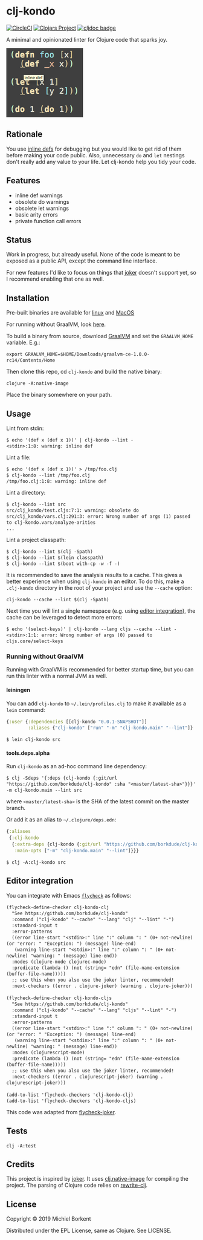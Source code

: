 # clj-kondo
[![CircleCI](https://circleci.com/gh/borkdude/clj-kondo/tree/master.svg?style=svg)](https://circleci.com/gh/borkdude/clj-kondo/tree/master)
[![Clojars Project](https://img.shields.io/clojars/v/clj-kondo.svg)](https://clojars.org/clj-kondo)
[![cljdoc badge](https://cljdoc.org/badge/clj-kondo/clj-kondo)](https://cljdoc.org/d/clj-kondo/clj-kondo/CURRENT)

A minimal and opinionated linter for Clojure code that sparks joy.

<img src="demo.png">

## Rationale

You use [inline
defs](https://blog.michielborkent.nl/2017/05/25/inline-def-debugging/) for
debugging but you would like to get rid of them before making your code
public. Also, unnecessary `do` and `let` nestings don't really add any value to
your life. Let clj-kondo help you tidy your code.

## Features

* inline def warnings
* obsolete do warnings
* obsolete let warnings
* basic arity errors
* private function call errors

## Status

Work in progress, but already useful. None of the code is meant to be exposed as a public API,
except the command line interface.

For new features I'd like to focus on things that
[joker](https://github.com/candid82/joker) doesn't support yet, so I recommend
enabling that one as well.

## Installation

Pre-built binaries are available for
 [linux](https://github.com/borkdude/clj-kondo/releases/download/2019.03.26-alpha/clj-kondo-linux-amd64)
 and
 [MacOS](https://github.com/borkdude/clj-kondo/releases/download/2019.03.26-alpha/clj-kondo-darwin-amd64)

For running without GraalVM, look [here](#running-without-graalvm).

To build a binary from source, download [GraalVM](https://github.com/oracle/graal/releases) and set the
`GRAALVM_HOME` variable. E.g.:

    export GRAALVM_HOME=$HOME/Downloads/graalvm-ce-1.0.0-rc14/Contents/Home

Then clone this repo, cd `clj-kondo` and build the native binary:

    clojure -A:native-image

Place the binary somewhere on your path.

## Usage

Lint from stdin:

``` shellsession
$ echo '(def x (def x 1))' | clj-kondo --lint -
<stdin>:1:8: warning: inline def
```

Lint a file:

``` shellsession
$ echo '(def x (def x 1))' > /tmp/foo.clj
$ clj-kondo --lint /tmp/foo.clj
/tmp/foo.clj:1:8: warning: inline def
```

Lint a directory:

``` shellsession
$ clj-kondo --lint src
src/clj_kondo/test.cljs:7:1: warning: obsolete do
src/clj_kondo/vars.clj:291:3: error: Wrong number of args (1) passed to clj-kondo.vars/analyze-arities
...
```

Lint a project classpath:

``` shellsession
$ clj-kondo --lint $(clj -Spath)
$ clj-kondo --lint $(lein classpath)
$ clj-kondo --lint $(boot with-cp -w -f -)
```

It is recommended to save the analysis results to a cache. This gives a better
experience when using `clj-kondo` in an editor. To do this, make a `.clj-kondo`
directory in the root of your project and use the `--cache` option:

    clj-kondo --cache --lint $(clj -Spath)

Next time you will lint a single namespace (e.g. using [editor
integration](#editor-integration)), the cache can be leveraged to detect more
errors:

``` shellsession
$ echo '(select-keys)' | clj-kondo --lang cljs --cache --lint -
<stdin>:1:1: error: Wrong number of args (0) passed to cljs.core/select-keys
```

### Running without GraalVM

Running with GraalVM is recommended for better startup time, but you can run this linter with a normal JVM as well.

#### leiningen

You can add `clj-kondo` to `~/.lein/profiles.clj` to make it available as a `lein` command:

``` clojure
{:user {:dependencies [[clj-kondo "0.0.1-SNAPSHOT"]]
        :aliases {"clj-kondo" ["run" "-m" "clj-kondo.main" "--lint"]}
```

``` shellsession
$ lein clj-kondo src
```

#### tools.deps.alpha

Run `clj-kondo` as an ad-hoc command line dependency:

``` shellsession
$ clj -Sdeps '{:deps {clj-kondo {:git/url "https://github.com/borkdude/clj-kondo" :sha "<master/latest-sha>"}}}' -m clj-kondo.main --lint src
```

where `<master/latest-sha>` is the SHA of the latest commit on the master
branch.

Or add it as an alias to `~/.clojure/deps.edn`:

``` clojure
{:aliases
 {:clj-kondo
  {:extra-deps {clj-kondo {:git/url "https://github.com/borkdude/clj-kondo" :sha "<master/latest-sha>"}}
   :main-opts ["-m" "clj-kondo.main" "--lint"]}}}
```

``` shellsession
$ clj -A:clj-kondo src
```

## Editor integration

You can integrate with Emacs [`flycheck`](https://www.flycheck.org/en/latest/) as follows:

``` emacs-lisp
(flycheck-define-checker clj-kondo-clj
  "See https://github.com/borkdude/clj-kondo"
  :command ("clj-kondo" "--cache" "--lang" "clj" "--lint" "-")
  :standard-input t
  :error-patterns
  ((error line-start "<stdin>:" line ":" column ": " (0+ not-newline) (or "error: " "Exception: ") (message) line-end)
   (warning line-start "<stdin>:" line ":" column ": " (0+ not-newline) "warning: " (message) line-end))
  :modes (clojure-mode clojurec-mode)
  :predicate (lambda () (not (string= "edn" (file-name-extension (buffer-file-name)))))
  ;; use this when you also use the joker linter, recommended!
  :next-checkers ((error . clojure-joker) (warning . clojure-joker)))

(flycheck-define-checker clj-kondo-cljs
  "See https://github.com/borkdude/clj-kondo"
  :command ("clj-kondo" "--cache" "--lang" "cljs" "--lint" "-")
  :standard-input t
  :error-patterns
  ((error line-start "<stdin>:" line ":" column ": " (0+ not-newline) (or "error: " "Exception: ") (message) line-end)
   (warning line-start "<stdin>:" line ":" column ": " (0+ not-newline) "warning: " (message) line-end))
  :modes (clojurescript-mode)
  :predicate (lambda () (not (string= "edn" (file-name-extension (buffer-file-name)))))
  ;; use this when you also use the joker linter, recommended!
  :next-checkers ((error . clojurescript-joker) (warning . clojurescript-joker)))

(add-to-list 'flycheck-checkers 'clj-kondo-clj)
(add-to-list 'flycheck-checkers 'clj-kondo-cljs)
```

This code was adapted from [flycheck-joker](https://github.com/candid82/flycheck-joker).

## Tests

    clj -A:test

## Credits

This project is inspired by [joker](https://github.com/candid82/joker). It uses
[clj.native-image](https://github.com/taylorwood/clj.native-image) for compiling
the project. The parsing of Clojure code relies on
[rewrite-clj](https://github.com/xsc/rewrite-clj).

## License

Copyright © 2019 Michiel Borkent

Distributed under the EPL License, same as Clojure. See LICENSE.
